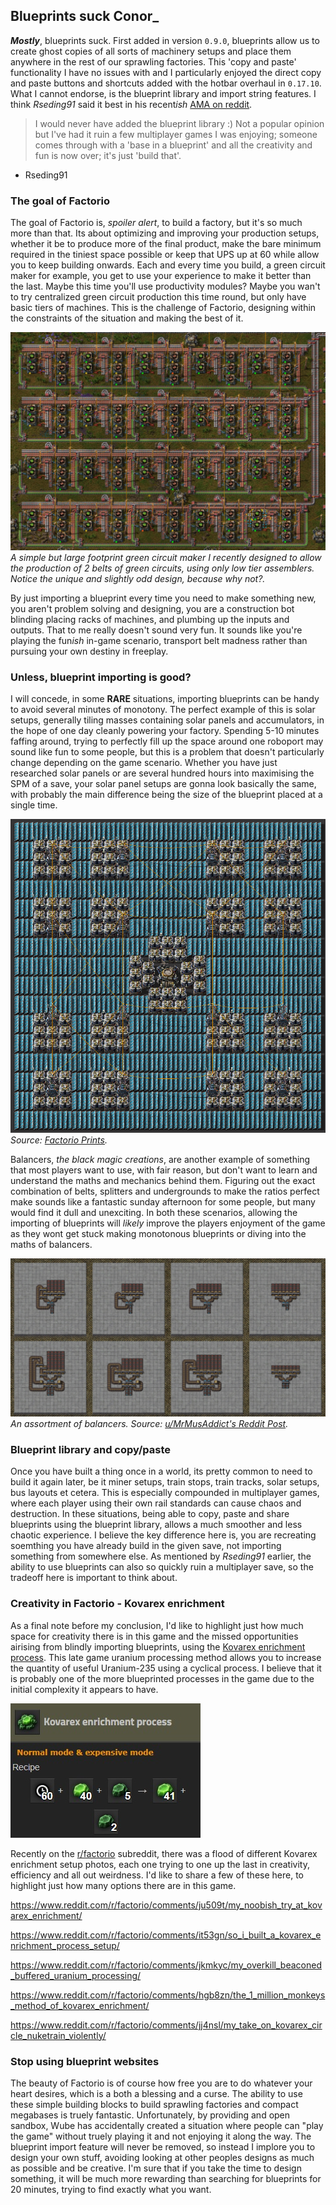## Blueprints suck <author>Conor_</author>

***Mostly***, blueprints suck. First added in version `0.9.0`, blueprints allow us to create ghost copies of all sorts of machinery setups and place them anywhere in the rest of our sprawling factories. This 'copy and paste' functionality I have no issues with and I particularly enjoyed the direct copy and paste buttons and shortcuts added with the hotbar overhaul in `0.17.10`. What I cannot endorse, is the blueprint library and import string features. I think *Rseding91* said it best in his recent*ish* [AMA on reddit](https://www.reddit.com/r/factorio/comments/in5d3i/developer_technicaloriented_ama/g45ay4e?utm_source=share&utm_medium=web2x&context=3).

> I would never have added the blueprint library :) Not a popular opinion but I've had it ruin a few multiplayer games I was enjoying; someone comes through with a 'base in a blueprint' and all the creativity and fun is now over; it's just 'build that'.
- Rseding91

### The goal of Factorio

The goal of Factorio is, *spoiler alert*, to build a factory, but it's so much more than that. Its about optimizing and improving your production setups, whether it be to produce more of the final product, make the bare minimum required in the tiniest space possible or keep that UPS up at 60 while allow you to keep building onwards. Each and every time you build, a green circuit maker for example, you get to use your experience to make it better than the last. Maybe this time you'll use productivity modules? Maybe you wan't to try centralized green circuit production this time round, but only have basic tiers of machines. This is the challenge of Factorio, designing within the constraints of the situation and making the best of it.

![Green circuit maker](media/green-circuit.jpg)
*A simple but large footprint green circuit maker I recently designed to allow the production of 2 belts of green circuits, using only low tier assemblers. Notice the unique and slightly odd design, because why not?.*

By just importing a blueprint every time you need to make something new, you aren't problem solving and designing, you are a construction bot blinding placing racks of machines, and plumbing up the inputs and outputs. That to me really doesn't sound very fun. It sounds like you're playing the fun*ish* in-game scenario, transport belt madness rather than pursuing your own destiny in freeplay.

### Unless, blueprint importing is good?

I will concede, in some **RARE** situations, importing blueprints can be handy to avoid several minutes of monotony. The perfect example of this is solar setups, generally tiling masses containing solar panels and accumulators, in the hope of one day cleanly powering your factory. Spending 5-10 minutes faffing around, trying to perfectly fill up the space around one roboport may sound like fun to some people, but this is a problem that doesn't particularly change depending on the game scenario. Whether you have just researched solar panels or are several hundred hours into maximising the SPM of a save, your solar panel setups are gonna look basically the same, with probably the main difference being the size of the blueprint placed at a single time.

![Solar panel and accumulator tiling blueprint](media/solar-blueprint.jpg)
*Source: [Factorio Prints](https://factorioprints.com/view/-KYeNAYQVgk2DcbuORde).*

Balancers, *the black magic creations*, are another example of something that most players want to use, with fair reason, but don't want to learn and understand the maths and mechanics behind them. Figuring out the exact combination of belts, splitters and undergrounds to make the ratios perfect make sounds like a fantastic sunday afternoon for some people, but many would find it dull and unexciting. In both these scenarios, allowing the importing of blueprints will *likely* improve the players enjoyment of the game as they wont get stuck making monotonous blueprints or diving into the maths of balancers.

![An assortment of balancers](media/balancers.jpg)
*An assortment of balancers. Source: [u/MrMusAddict's Reddit Post](https://www.reddit.com/r/factorio/comments/bf600q/my_take_on_balancers_designed_to_help_understand/).*

### Blueprint library and copy/paste

Once you have built a thing once in a world, its pretty common to need to build it again later, be it miner setups, train stops, train tracks, solar setups, bus layouts et cetera. This is especially compounded in multiplayer games, where each player using their own rail standards can cause chaos and destruction. In these situations, being able to copy, paste and share blueprints using the blueprint library, allows a much smoother and less chaotic experience. I believe the key difference here is, you are recreating soemthing you have already build in the given save, not importing something from somewhere else. As mentioned by *Rseding91* earlier, the ability to use blueprints can also so quickly ruin a multiplayer save, so the tradeoff here is important to think about.

### Creativity in Factorio - Kovarex enrichment

As a final note before my conclusion, I'd like to highlight just how much space for creativity there is in this game and the missed opportunities airising from blindly importing blueprints, using the [Kovarex enrichment process](https://wiki.factorio.com/Kovarex_enrichment_process). This late game uranium processing method allows you to increase the quantity of useful Uranium-235 using a cyclical process. I believe that it is probably one of the more blueprinted processes in the game due to the initial complexity it appears to have.

![Screenshot of Kovarex enrichment recipie from Factorio wiki](media/kovarex-recipe.jpg)

Recently on the [r/factorio](https://www.reddit.com/r/factorio/) subreddit, there was a flood of different Kovarex enrichment setup photos, each one trying to one up the last in creativity, efficiency and all out weirdness. I'd like to share a few of these here, to highlight just how many options there are in this game.

https://www.reddit.com/r/factorio/comments/ju509t/my_noobish_try_at_kovarex_enrichment/

https://www.reddit.com/r/factorio/comments/it53gn/so_i_built_a_kovarex_enrichment_process_setup/

https://www.reddit.com/r/factorio/comments/jkmkyc/my_overkill_beaconed_buffered_uranium_processing/

https://www.reddit.com/r/factorio/comments/hgb8zn/the_1_million_monkeys_method_of_kovarex_enrichment/

https://www.reddit.com/r/factorio/comments/jj4nsl/my_take_on_kovarex_circle_nuketrain_violently/

### Stop using blueprint websites

The beauty of Factorio is of course how free you are to do whatever your heart desires, which is a both a blessing and a curse. The ability to use these simple building blocks to build sprawling factories and compact megabases is truely fantastic. Unfortunately, by providing and open sandbox, Wube has accidentally created a situation where people can "play the game" without truely playing it and not enjoying it along the way. The blueprint import feature will never be removed, so instead I implore you to design your own stuff, avoiding looking at other peoples designs as much as possible and be creative. I'm sure that if you take the time to design something, it will be much more rewarding than searching for blueprints for 20 minutes, trying to find exactly what you want.
